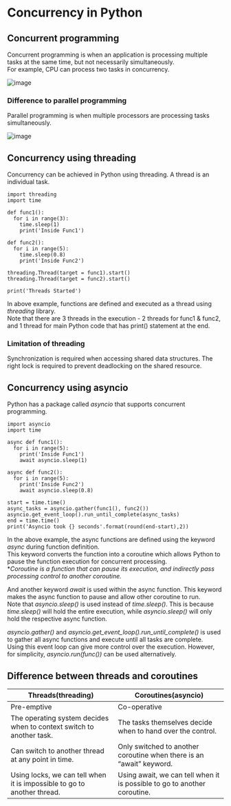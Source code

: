 # Concurrency in Python

## Concurrent programming
Concurrent programming is when an application is processing multiple tasks at the same time, but not necessarily simultaneously.<br>
For example, CPU can process two tasks in concurrency.

![image](https://user-images.githubusercontent.com/46085656/175800744-bb1b90b1-5810-404e-868f-b89e5ccc3108.png)

### Difference to parallel programming
Parallel programming is when multiple processors are processing tasks simultaneously.

![image](https://user-images.githubusercontent.com/46085656/175800781-3f9174fe-cd32-40ef-8881-90a898aab3bc.png)

## Concurrency using threading
Concurrency can be achieved in Python using threading. A thread is an individual task.

    import threading
    import time

    def func1():
      for i in range(3):
        time.sleep(1)
        print('Inside Func1')

    def func2():
      for i in range(5):
        time.sleep(0.8)
        print('Inside Func2')

    threading.Thread(target = func1).start()
    threading.Thread(target = func2).start()

    print('Threads Started')

In above example, functions are defined and executed as a thread using *threading* library.<br>
Note that there are 3 threads in the execution - 2 threads for func1 & func2, and 1 thread for main Python code that has print() statement at the end.

### Limitation of threading
Synchronization is required when accessing shared data structures. The right lock is required to prevent deadlocking on the shared resource.

## Concurrency using asyncio
Python has a package called *asyncio* that supports concurrent programming.

    import asyncio
    import time

    async def func1():
      for i in range(5):
        print('Inside Func1')
        await asyncio.sleep(1)

    async def func2():
      for i in range(5):
        print('Inside Func2')
        await asyncio.sleep(0.8)

    start = time.time()
    async_tasks = asyncio.gather(func1(), func2())
    asyncio.get_event_loop().run_until_complete(async_tasks)
    end = time.time()
    print('Asyncio took {} seconds'.format(round(end-start),2))

In the above example, the async functions are defined using the keyword *async* during function definition.<br>
This keyword converts the function into a coroutine which allows Python to pause the function execution for concurrent processing.<br>
\**Coroutine is a function that can pause its execution, and indirectly pass processing control to another coroutine.*

And another keyword *await* is used within the async function. This keyword makes the async function to pause and allow other coroutine to run.<br>
Note that *asyncio.sleep()* is used instead of *time.sleep()*. This is because *time.sleep()* will hold the entire execution, while
*asyncio.sleep()* will only hold the respective async function.

*asyncio.gather()* and *asyncio.get_event_loop().run_until_complete()* is used to gather all async functions and execute until all tasks are complete.<br>
Using this event loop can give more control over the execution. However, for simplicity, *asyncio.run(func())* can be used alternatively.

## Difference between threads and coroutines
|Threads(threading)|Coroutines(asyncio)|
|--|--|
|Pre-emptive|Co-operative|
|The operating system decides when to context switch to another task.|The tasks themselves decide when to hand over the control.|
|Can switch to another thread at any point in time.|Only switched to another coroutine when there is an “await” keyword.|
|Using locks, we can tell when it is impossible to go to another thread.|Using await, we can tell when it is possible to go to another coroutine.|
